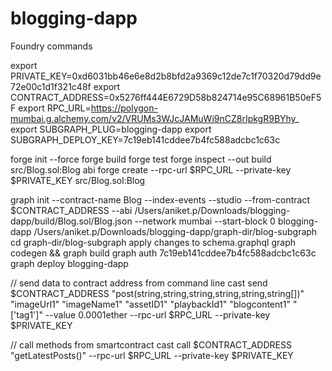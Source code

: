 # blogging-dapp


Foundry commands


export PRIVATE_KEY=0xd6031bb46e6e8d2b8bfd2a9369c12de7c1f70320d79dd9e72e00c1d1f321c48f
export CONTRACT_ADDRESS=0x5276ff444E6729D58b824714e95C68961B50eF5F
export RPC_URL=https://polygon-mumbai.g.alchemy.com/v2/VRUMs3WJcJAMuWi9nCZ8rIpkgR9BYhy_
export SUBGRAPH_PLUG=blogging-dapp
export SUBGRAPH_DEPLOY_KEY=7c19eb141cddee7b4fc588adcbc1c63c

forge init --force
forge build
forge test
forge inspect --out build src/Blog.sol:Blog abi
forge create --rpc-url $RPC_URL --private-key $PRIVATE_KEY src/Blog.sol:Blog

graph init --contract-name Blog --index-events --studio --from-contract $CONTRACT_ADDRESS --abi /Users/aniket.p/Downloads/blogging-dapp/build/Blog.sol/Blog.json --network mumbai --start-block 0 blogging-dapp /Users/aniket.p/Downloads/blogging-dapp/graph-dir/blog-subgraph
cd graph-dir/blog-subgraph
apply changes to schema.graphql
graph codegen && graph build
graph auth 7c19eb141cddee7b4fc588adcbc1c63c
graph deploy blogging-dapp

// send data to contract address from command line
cast send $CONTRACT_ADDRESS "post(string,string,string,string,string,string[])" "imageUrl1" "imageName1" "assetID1" "playbackId1" "blogcontent1" "['tag1']" --value 0.0001ether --rpc-url $RPC_URL --private-key $PRIVATE_KEY

// call methods from smartcontract
cast call $CONTRACT_ADDRESS "getLatestPosts()" --rpc-url $RPC_URL --private-key $PRIVATE_KEY







